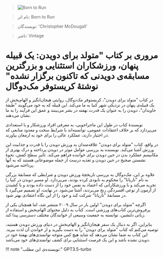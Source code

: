 
> ![Born to Run](http://books.google.com/books/content?id=QQiPoNLNhLsC&printsec=frontcover&img=1&zoom=1&edge=curl&source=gbs_api)

> نام اثر: Born to Run 

> نویسندگان: 'Christopher McDougall'

> ناشر: Vintage




# مروری بر کتاب "متولد برای دویدن: یک قبیله پنهان، ورزشکاران استثنایی و بزرگترین مسابقه‌ی دویدنی که تاکنون برگزار نشده" نوشتهٔ کریستوفر مک‌دوگال

در کتاب "متولد برای دویدن"، کریستوفر مک‌دوگال، روایتی هیجان‌انگیز و الهام‌بخش از یک قبیله‌ی پنهان در نزدیکی شهر کنیا به ما می‌کند. این قبیله که به خود می‌گویند "طبقهٔ جاویدان"، دویدن را به عنوان یک قدرت نهفته در بشر می‌بینند و عمق این فرآیند را به ما نشان می‌دهند.
    
نویسندهٔ کتاب در طول این ماجراجویی، به معرفی افراد ورزشکار و با استعدادی می‌پردازد که بر خلاف اعتقادات عمومی، توانسته‌اند با شرایط سخت و معدود منابعی که در اختیار دارند، عملکرد عالی را برای خود به ارمغان بیاورند.    
    
در واقع، کتاب "متولد برای دویدن" علاقه‌مندان به ورزش دویدن را با قدرت و جذابیت این ورزش آشنا می‌کند. نویسنده به بررسی عوامل موثر در دویدن پرداخته و درک بهتری از مکانیسم عملکرد بدن در حین دویدن برای خواننده فراهم می‌کند. تاثیر سطح کفش، نحوهٔ نشستن صحیح در حین دویدن و تغذیه درست از جمله موضوعاتی هستند که به آنها پرداخته می‌شود. 
        
علاوه بر این، مک‌دوگال به بررسی تاریخچهٔ ورزش دویدن و شرایطی که مسابقهٔ بزرگی به نام "تاریانا" را محکوم به نابودی کرده بودند، می‌پردازد. او مسیر دویدن در کنیا را تجربه می‌کند و با ورزشکارانی که اعتماد به نفس خود را از دست داده بودند و با کشیدن از آزمون از نوعی افسردگی رنج می‌بردند، آشنا می‌شود. در نهایت، او تصمیم می‌گیرد تا در مسابقهٔ "تاریانا" شرکت کند و خود را از این نگاه اعتقادی بهتر شود. 
        
اگرچه "متولد برای دویدن" اولین بار در سال ۲۰۰۹ منتشر شد، اما همچنان یکی از پرفروش‌ترین کتاب‌های ورزشی است. کتاب به دلیل محتوای الهام‌بخش و استفاده از زبانی دلنشین، توانسته به جمعیت وسیعی از خوانندگان مختلف دسترسی پیدا کند.
        
بنابراین، اگر به دنبال یک سفر هیجان‌انگیز و الهام‌بخش در دنیای ورزش دویدن هستید، توصیه می‌کنم که کتاب "متولد برای دویدن" را به دست بگیرید و از خواندن آن لذت ببرید. این کتاب به شما نشان می‌دهد که شاید هیچ کس متوجه توانمندی‌های نهفتهٔ خود در دویدن نشده باشد و این یک فرصت استثنایی برای کشف توانمندی‌های خود می‌باشد.


!!! note "نویسنده‌ی این مطلب:"
    GPT3.5-turbo


